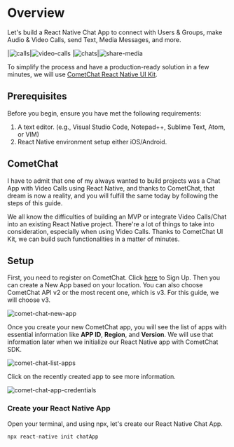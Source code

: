 # Overview

Let's build a React Native Chat App to connect with Users & Groups, make Audio & Video Calls, send Text, Media Messages, and more.

|![calls](./screenshots/calls.png)|![video-calls](./screenshots/video-calls.png)
|![chats](./screenshots/chats.png)|![share-media](./screenshots/share-media.png)

To simplify the process and have a production-ready solution in a few minutes, we will use [CometChat React Native UI Kit](https://www.cometchat.com/docs/react-native-chat-ui-kit/overview).

## Prerequisites

Before you begin, ensure you have met the following requirements:

1. A text editor. (e.g., Visual Studio Code, Notepad++, Sublime Text, Atom, or VIM)
2. React Native environment setup either iOS/Android.

## CometChat

I have to admit that one of my always wanted to build projects was a Chat App with Video Calls using React Native, and thanks to CometChat, that dream is now a reality, and you will fulfill the same today by following the steps of this guide.

We all know the difficulties of building an MVP or integrate Video Calls/Chat into an existing React Native project. There're a lot of things to take into consideration, especially when using Video Calls. Thanks to CometChat UI Kit, we can build such functionalities in a matter of minutes.

## Setup

First, you need to register on CometChat. Click [here](https://app.cometchat.com/signup) to Sign Up. Then you can create a New App based on your location. You can also choose CometChat API v2 or the most recent one, which is v3. For this guide, we will choose v3.

![comet-chat-new-app](./screenshots/comet-chat-new-app.png)

Once you create your new CometChat app, you will see the list of apps with essential information like **APP ID**, **Region**, and **Version**. We will use that information later when we initialize our React Native app with CometChat SDK.

![comet-chat-list-apps](./screenshots/comet-chat-list-apps.png)

Click on the recently created app to see more information.

![comet-chat-app-credentials](./screenshots/comet-chat-app-credentials.png)

### Create your React Native App

Open your terminal, and using npx, let's create our React Native Chat App.

```js
npx react-native init chatApp
```
